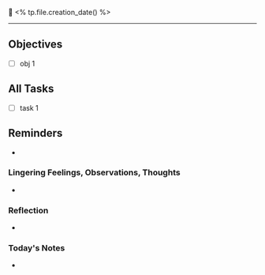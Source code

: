 📆 <% tp.file.creation_date() %>
___

## Objectives
- [ ] obj 1

## All Tasks
- [ ] task 1

## Reminders
-

### Lingering Feelings, Observations, Thoughts
-

### Reflection
-

### Today's Notes
-